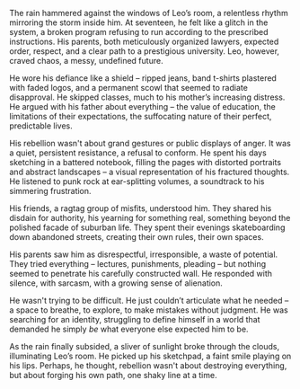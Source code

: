 The rain hammered against the windows of Leo’s room, a relentless rhythm mirroring the storm inside him. At seventeen, he felt like a glitch in the system, a broken program refusing to run according to the prescribed instructions. His parents, both meticulously organized lawyers, expected order, respect, and a clear path to a prestigious university. Leo, however, craved chaos, a messy, undefined future.

He wore his defiance like a shield – ripped jeans, band t-shirts plastered with faded logos, and a permanent scowl that seemed to radiate disapproval. He skipped classes, much to his mother’s increasing distress. He argued with his father about everything – the value of education, the limitations of their expectations, the suffocating nature of their perfect, predictable lives.

His rebellion wasn't about grand gestures or public displays of anger. It was a quiet, persistent resistance, a refusal to conform. He spent his days sketching in a battered notebook, filling the pages with distorted portraits and abstract landscapes – a visual representation of his fractured thoughts. He listened to punk rock at ear-splitting volumes, a soundtrack to his simmering frustration. 

His friends, a ragtag group of misfits, understood him. They shared his disdain for authority, his yearning for something real, something beyond the polished facade of suburban life. They spent their evenings skateboarding down abandoned streets, creating their own rules, their own spaces. 

His parents saw him as disrespectful, irresponsible, a waste of potential. They tried everything – lectures, punishments, pleading – but nothing seemed to penetrate his carefully constructed wall. He responded with silence, with sarcasm, with a growing sense of alienation. 

He wasn't trying to be difficult. He just couldn’t articulate what he needed – a space to breathe, to explore, to make mistakes without judgment. He was searching for an identity, struggling to define himself in a world that demanded he simply *be* what everyone else expected him to be. 

As the rain finally subsided, a sliver of sunlight broke through the clouds, illuminating Leo’s room. He picked up his sketchpad, a faint smile playing on his lips. Perhaps, he thought, rebellion wasn't about destroying everything, but about forging his own path, one shaky line at a time.